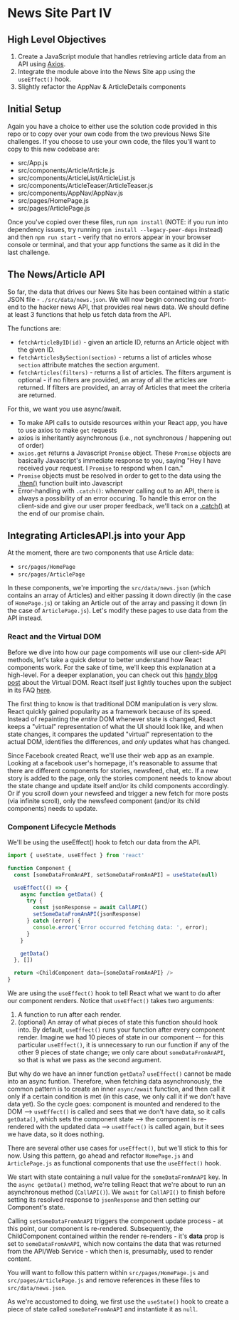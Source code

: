 # News Site Part IV

## High Level Objectives

  1. Create a JavaScript module that handles retrieving article data from an API using [Axios](https://axios-http.com/docs/intro).
  2. Integrate the module above into the News Site app using the `useEffect()` hook.
  3. Slightly refactor the AppNav & ArticleDetails components

## Initial Setup

Again you have a choice to either use the solution code provided in this repo or to copy over your own code from the two previous News Site challenges.  If you choose to use your own code, the files you'll want to copy to this new codebase are:

 - src/App.js
 - src/components/Article/Article.js
 - src/components/ArticleList/ArticleList.js
 - src/components/ArticleTeaser/ArticleTeaser.js
 - src/components/AppNav/AppNav.js
 - src/pages/HomePage.js
 - src/pages/ArticlePage.js

Once you've copied over these files, run ```npm install``` (NOTE: if you run into dependency issues, try running ```npm install --legacy-peer-deps``` instead) and then ```npm run start``` - verify that no errors appear in your browser console or terminal, and that your app functions the same as it did in the last challenge.

## The News/Article API
So far, the data that drives our News Site has been contained within a static JSON file - `./src/data/news.json`.  We will now begin connecting our front-end to the hacker news API, that provides real news data. We should define at least 3 functions that help us fetch data from the API.

The functions are:
- `fetchArticleByID(id)` - given an article ID, returns an Article object with the given ID.
- `fetchArticlesBySection(section)` - returns a list of articles whose `section` attribute matches the section argument.
- `fetchArticles(filters)` - returns a list of articles. The filters argument is optional - if no filters are provided, an array of all the articles are returned. If filters are provided, an array of Articles that meet the criteria are returned.

For this, we want you use async/await.
- To make API calls to outside resources within your React app, you have to use axios to make `get` requests
- axios is inheritantly asynchronous (i.e., not synchronous / happening out of order)
- `axios.get` returns a Javascript `Promise` object. These `Promise` objects are basically Javascript's immediate response to you, saying "Hey I have received your request. I `Promise` to respond when I can."
- `Promise` objects must be resolved in order to get to the data using the [.then()](https://developer.mozilla.org/en-US/docs/Web/API/Fetch_API/Using_Fetch) function built into Javascript
- Error-handling with `.catch()`: whenever calling out to an API, there is always a possibility of an error occuring. To handle this error on the client-side and give our user proper feedback, we'll tack on a [.catch()](https://developer.mozilla.org/en-US/docs/Web/JavaScript/Reference/Global_Objects/Promise/catch) at the end of our promise chain.

## Integrating ArticlesAPI.js into your App
At the moment, there are two components that use Article data:
- `src/pages/HomePage`
- `src/pages/ArticlePage`

In these components, we're importing the `src/data/news.json` (which contains an array of Articles) and either passing it down directly (in the case of `HomePage.js`) or taking an Article out of the array and passing it down (in the case of `ArticlePage.js`).  Let's modify these pages to use data from the API instead.

### React and the Virtual DOM
Before we dive into how our page compoments will use our client-side API methods, let's take a quick detour to better understand how React components work. For the sake of time, we'll keep this explanation at a high-level. For a deeper explanation, you can check out this [handy blog post](https://programmingwithmosh.com/react/react-virtual-dom-explained/) about the Virtual DOM. React itself just lightly touches upon the subject in its FAQ [here](https://reactjs.org/docs/faq-internals.html).

The first thing to know is that traditional DOM manipulation is very slow. React quickly gained popularity as a framework because of its speed. Instead of repainting the _entire_ DOM whenever state is changed, React keeps a "virtual" representation of what the UI should look like, and when state changes, it compares the updated "virtual" representation to the actual DOM, identifies the differences, and _only_ updates what has changed.

Since Facebook created React, we'll use their web app as an example. Looking at a facebook user's homepage, it's reasonable to assume that there are different components for stories, newsfeed, chat, etc. If a new story is added to the page, only the stories component needs to know about the state change and update itself and/or its child components accordingly. Or if you scroll down your newsfeed and trigger a new fetch for more posts (via infinite scroll), only the newsfeed component (and/or its child components) needs to update.

### Component Lifecycle Methods
We'll be using the useEffect() hook to fetch our data from the API.

```javascript
import { useState, useEffect } from 'react'

function Component {
  const [someDataFromAnAPI, setSomeDataFromAnAPI] = useState(null)

  useEffect(() => {
    async function getData() {
      try {
        const jsonResponse = await CallAPI()
        setSomeDataFromAnAPI(jsonResponse)
      } catch (error) {
        console.error('Error occurred fetching data: ', error);
      }
    }

    getData()
  }, [])

  return <ChildComponent data={someDataFromAnAPI} />
}
```

We are using the `useEffect()` hook to tell React what we want to do after our component renders. Notice that `useEffect()` takes two arguments:

1. A function to run after each render.
2. (optional) An array of what pieces of state this function should hook into. By default, `useEffect()` runs your function after every component render. Imagine we had 10 pieces of state in our component -- for this particular `useEffect()`, it is unnecessary to run our function if any of the other 9 pieces of state change; we only care about `someDataFromAnAPI`, so that is what we pass as the second argument.

But why do we have an inner function `getData`?
`useEffect()` cannot be made into an async funtion. Therefore, when fetching data asynchronously, the common pattern is to create an inner `async/await` function, and then call it only if a certain condition is met (in this case, we only call it if we don't have data yet). So the cycle goes: component is mounted and rendered to the DOM --> `useEffect()` is called and sees that we don't have data, so it calls `getData()`, which sets the component state --> the component is re-rendered with the updated data --> `useEffect()` is called again, but it sees we have data, so it does nothing.

There are several other use cases for `useEffect()`, but we'll stick to this for now. Using this pattern, go ahead and refactor `HomePage.js` and `ArticlePage.js` as functional components that use the `useEffect()` hook.

We start with state containing a null value for the `someDataFromAnAPI` key. In the `async getData()` method, we're telling React that we're about to run an asynchronous method (`CallAPI()`). We `await` for `CallAPI()` to finish before setting its resolved response to `jsonResponse` and then setting our Component's state.

Calling `setSomeDataFromAnAPI` triggers the component update process - at this point, our component is re-rendered.  Subsequently, the ChildComponent contained within the render re-renders - it's **data** prop is set to `someDataFromAnAPI`, which now contains the data that was returned from the API/Web Service - which then is, presumably, used to render content.

You will want to follow this pattern within `src/pages/HomePage.js` and `src/pages/ArticlePage.js` and remove references in these files to `src/data/news.json`.

As we're accustomed to doing, we first use the `useState()` hook to create a piece of state called `someDateFromAnAPI` and instantiate it as `null`.



